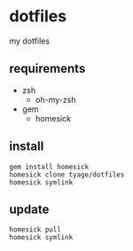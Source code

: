 # dotfiles

my dotfiles

## requirements
- zsh
   - oh-my-zsh
- gem
   - homesick

## install
```
gem install homesick
homesick clone tyage/dotfiles
homesick symlink
```

## update
```
homesick pull
homesick symlink
```
